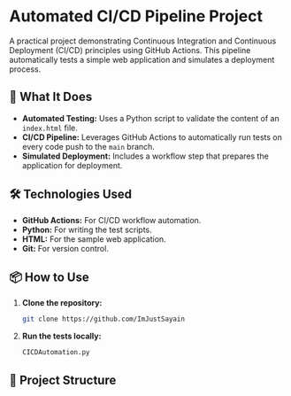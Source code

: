 # Automated CI/CD Pipeline Project

A practical project demonstrating Continuous Integration and Continuous Deployment (CI/CD) principles using GitHub Actions. This pipeline automatically tests a simple web application and simulates a deployment process.

## 🚀 What It Does

-   **Automated Testing:** Uses a Python script to validate the content of an `index.html` file.
-   **CI/CD Pipeline:** Leverages GitHub Actions to automatically run tests on every code push to the `main` branch.
-   **Simulated Deployment:** Includes a workflow step that prepares the application for deployment.

## 🛠️ Technologies Used

-   **GitHub Actions:** For CI/CD workflow automation.
-   **Python:** For writing the test scripts.
-   **HTML:** For the sample web application.
-   **Git:** For version control.

## 📦 How to Use

1.  **Clone the repository:**
    ```bash
    git clone https://github.com/ImJustSayain
    ```

2.  **Run the tests locally:**
    ```bash
    CICDAutomation.py
    ```

## 📁 Project Structure
